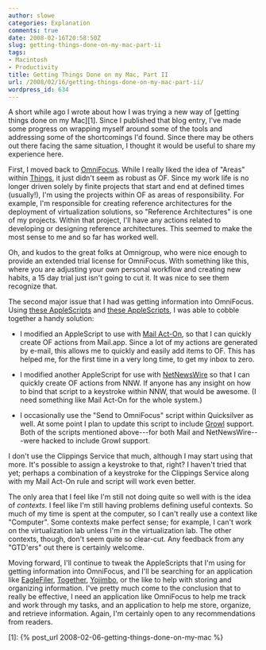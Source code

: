 ```yaml
---
author: slowe
categories: Explanation
comments: true
date: 2008-02-16T20:58:50Z
slug: getting-things-done-on-my-mac-part-ii
tags:
- Macintosh
- Productivity
title: Getting Things Done on my Mac, Part II
url: /2008/02/16/getting-things-done-on-my-mac-part-ii/
wordpress_id: 634
---
```


A short while ago I wrote about how I was trying a new way of [getting things done on my Mac][1]. Since I published that blog entry, I've made some progress on wrapping myself around some of the tools and addressing some of the shortcomings I'd found. Since there may be others out there facing the same situation, I thought it would be useful to share my experience here.

First, I moved back to [OmniFocus](http://www.omnigroup.com/applications/omnifocus/). While I really liked the idea of "Areas" within [Things](http://www.culturedcode.com/things/), it just didn't seem as robust as OF. Since my work life is no longer driven solely by finite projects that start and end at defined times (usually!), I'm using the projects within OF as areas of responsibility. For example, I'm responsible for creating reference architectures for the deployment of virtualization solutions, so "Reference Architectures" is one of my projects. Within that project, I'll have any actions related to developing or designing reference architectures. This seemed to make the most sense to me and so far has worked well.

Oh, and kudos to the great folks at Omnigroup, who were nice enough to provide an extended trial license for OmniFocus. With something like this, where you are adjusting your own personal workflow and creating new habits, a 15 day trial just isn't going to cut it. It was nice to see them recognize that.

The second major issue that I had was getting information into OmniFocus. Using [these AppleScripts](http://www.sandro.org/omnifocus/index.php) and [these AppleScripts](http://www.rose-hulman.edu/~clifton/software.html), I was able to cobble together a handy solution:

* I modified an AppleScript to use with [Mail Act-On](http://www.indev.ca/MailActOn.html), so that I can quickly create OF actions from Mail.app. Since a lot of my actions are generated by e-mail, this allows me to quickly and easily add items to OF. This has helped me, for the first time in a very long time, to get my inbox to zero.

* I modified another AppleScript for use with [NetNewsWire](http://www.newsgator.com/Individuals/NetNewsWire/) so that I can quickly create OF actions from NNW. If anyone has any insight on how to bind that script to a keystroke within NNW, that would be awesome. (I need something like Mail Act-On for the whole system.)

* I occasionally use the "Send to OmniFocus" script within Quicksilver as well. At some point I plan to update this script to include [Growl](http://growl.info/) support. Both of the scripts mentioned above---for both Mail and NetNewsWire---were hacked to include Growl support.

I don't use the Clippings Service that much, although I may start using that more. It's possible to assign a keystroke to that, right? I haven't tried that yet; perhaps a combination of a keystroke for the Clippings Service along with my Mail Act-On rule and script will work even better.

The only area that I feel like I'm still not doing quite so well with is the idea of _contexts._ I feel like I'm still having problems defining useful contexts. So much of my time is spent at the computer, so I can't really use a context like "Computer". Some contexts make perfect sense; for example, I can't work on the virtualization lab unless I'm _in_ the virtualization lab. The other contexts, though, don't seem quite so clear-cut. Any feedback from any "GTD'ers" out there is certainly welcome.

Moving forward, I'll continue to tweak the AppleScripts that I'm using for getting information into OmniFocus, and I'll be searching for an application like [EagleFiler](http://c-command.com/eaglefiler/), [Together](http://reinventedsoftware.com/together/), [Yojimbo](http://www.barebones.com/products/yojimbo/), or the like to help with storing and organizing information. I've pretty much come to the conclusion that to really be effective, I need an application like OmniFocus to help me track and work through my tasks, and an application to help me store, organize, and retrieve information. Again, I'm certainly open to any recommendations from readers.

[1]: {% post_url 2008-02-06-getting-things-done-on-my-mac %}
